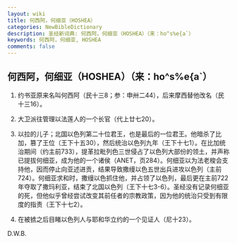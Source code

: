 ```yaml
---
layout: wiki
title: 何西阿，何细亚（HOSHEA）
categories: NewBibleDictionary
description: 圣经新词典: 何西阿，何细亚（HOSHEA）（来：ho^s%e{a`）
keywords: 何西阿，何细亚, HOSHEA
comments: false
---
```


## 何西阿，何细亚（HOSHEA）（来：ho^s%e{a`）

1. 约书亚原来名叫何西阿（民十三8；参：申卅二44），后来摩西替他改名（民十三16）。

2. 大卫派往管理以法莲人的一个长官（代上廿七20）。

3. 以拉的儿子；北国以色列第二十位君王，也是最后的一位君王。他暗杀了比加，篡了王位（王下十五30），然后统治以色列九年（王下十七1）。在比加统治期间（约主前733），提革拉毗列色三世侵占了以色列大部份的领土，并声称已提拔何细亚，成为他的一个诸侯（ANET，页284）。何细亚以为法老梭会支持他，因而停止向亚述进贡，结果导致撒缦以色五世出兵进攻以色列（主前724）。何细亚求和时，撒缦以色抓住他，并占领了以色列，最后更在主前722年夺取了撒玛利亚，结束了北国以色列（王下十七3-6）。圣经没有记录何细亚的死，但他似乎曾经尝试改变其前任者的宗教政策，因为他的统治只受到有限度的指责（王下十七2）。

4. 在被掳之后目睹以色列人与耶和华立约的一个见证人（尼十23）。

D.W.B.








